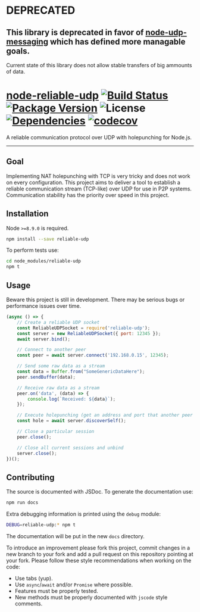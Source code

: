 # DEPRECATED
## This library is deprecated in favor of [node-udp-messaging](https://github.com/walasek/node-udp-messaging) which has defined more managable goals.

Current state of this library does not allow stable transfers of big ammounts of data.

# [node-reliable-udp](https://github.com/walasek/node-reliable-udp) [![Build Status](https://img.shields.io/travis/walasek/node-reliable-udp.svg?style=flat-square)](https://travis-ci.org/walasek/node-reliable-udp) [![Package Version](https://img.shields.io/npm/v/reliable-udp.svg?style=flat-square)](https://www.npmjs.com/walasek/node-reliable-udp) ![License](https://img.shields.io/npm/l/reliable-udp.svg?style=flat-square) [![Dependencies](https://david-dm.org/walasek/node-reliable-udp.svg)](https://david-dm.org/walasek/node-reliable-udp.svg)  [![codecov](https://codecov.io/gh/walasek/node-reliable-udp/branch/master/graph/badge.svg)](https://codecov.io/gh/walasek/node-reliable-udp)

A reliable communication protocol over UDP with holepunching for Node.js.

---

## Goal

Implementing NAT holepunching with TCP is very tricky and does not work on every configuration. This project aims to deliver a tool to establish a reliable communication stream (TCP-like) over UDP for use in P2P systems. Communication stability has the priority over speed in this project.

## Installation

Node `>=8.9.0` is required.

```bash
npm install --save reliable-udp
```

To perform tests use:

```bash
cd node_modules/reliable-udp
npm t
```

## Usage

Beware this project is still in development. There may be serious bugs or performance issues over time.

```javascript
(async () => {
    // Create a reliable UDP socket
    const ReliableUDPSocket = require('reliable-udp');
    const server = new ReliableUDPSocket({ port: 12345 });
    await server.bind();

    // Connect to another peer
    const peer = await server.connect('192.168.0.15', 12345);

    // Send some raw data as a stream
    const data = Buffer.from("SomeGenericDataHere");
    peer.sendBuffer(data);

    // Receive raw data as a stream
    peer.on('data', (data) => {
        console.log(`Received: ${data}`);
    });

    // Execute holepunching (get an address and port that another peer over the internet can use to reach this peer)
    const hole = await server.discoverSelf();

    // Close a particular session
    peer.close();

    // Close all current sessions and unbind
    server.close();
})();
```

## Contributing

The source is documented with JSDoc. To generate the documentation use:

```bash
npm run docs
```

Extra debugging information is printed using the `debug` module:

```bash
DEBUG=reliable-udp:* npm t
```

The documentation will be put in the new `docs` directory.

To introduce an improvement please fork this project, commit changes in a new branch to your fork and add a pull request on this repository pointing at your fork. Please follow these style recommendations when working on the code:

* Use tabs (yup).
* Use `async`/`await` and/or `Promise` where possible.
* Features must be properly tested.
* New methods must be properly documented with `jscode` style comments.